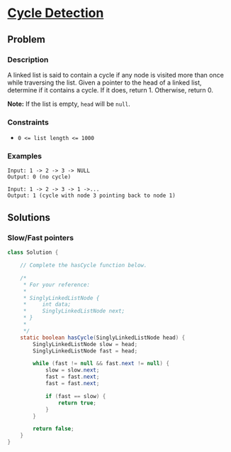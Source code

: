 # [Cycle Detection](https://www.hackerrank.com/challenges/detect-whether-a-linked-list-contains-a-cycle/problem)

## Problem

### Description

A linked list is said to contain a cycle if any node is visited more than once
while traversing the list. Given a pointer to the head of a linked list,
determine if it contains a cycle. If it does, return 1. Otherwise, return 0.

**Note:** If the list is empty, `head` will be `null`.

### Constraints

* `0 <= list length <= 1000`

### Examples

```text
Input: 1 -> 2 -> 3 -> NULL
Output: 0 (no cycle)
```

```text
Input: 1 -> 2 -> 3 -> 1 ->...
Output: 1 (cycle with node 3 pointing back to node 1)
```

## Solutions

### Slow/Fast pointers

```java
class Solution {

    // Complete the hasCycle function below.

    /*
     * For your reference:
     *
     * SinglyLinkedListNode {
     *     int data;
     *     SinglyLinkedListNode next;
     * }
     *
     */
    static boolean hasCycle(SinglyLinkedListNode head) {
        SinglyLinkedListNode slow = head;
        SinglyLinkedListNode fast = head;

        while (fast != null && fast.next != null) {
            slow = slow.next;
            fast = fast.next;
            fast = fast.next;

            if (fast == slow) {
                return true;
            }
        }

        return false;
    }
}
```